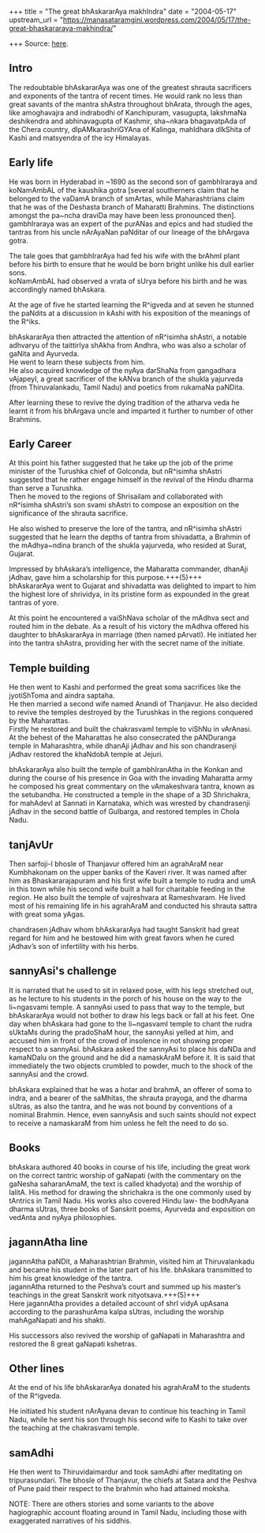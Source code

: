 +++
title = "The great bhAskararAya makhIndra"
date = "2004-05-17"
upstream_url = "https://manasataramgini.wordpress.com/2004/05/17/the-great-bhaskararaya-makhindra/"

+++
Source: [here](https://manasataramgini.wordpress.com/2004/05/17/the-great-bhaskararaya-makhindra/).

## Intro
The redoubtable bhAskararAya was one of the greatest shrauta sacrificers and exponents of the tantra of recent times. He would rank no less than great savants of the mantra shAstra throughout bhArata, through the ages, like amoghavajra and indrabodhi of Kanchipuram, vasugupta, lakshmaNa deshikendra and abhinavagupta of Kashmir, sha\~nkara bhagavatpAda of the Chera country, dIpAMkarashriGYAna of Kalinga, mahIdhara dIkShita of Kashi and matsyendra of the icy Himalayas. 

## Early life
He was born in Hyderabad in \~1690 as the second son of gambhIraraya and koNamAmbAL of the kaushika gotra \[several southerners claim that he belonged to the vaDamA branch of smArtas, while Maharashtrians claim that he was of the Deshasta branch of Maharatti Brahmins. The distinctions amongst the pa\~ncha draviDa may have been less pronounced then\].  
gambhIraraya was an expert of the purANas and epics and had studied the tantras from his uncle nArAyaNan paNditar of our lineage of the bhArgava gotra. 

The tale goes that gambhIrarAya had fed his wife with the brAhmI plant before his birth to ensure that he would be born bright unlike his dull earlier sons.  
koNamAmbAL had observed a vrata of sUrya before his birth and he was accordingly named bhAskara. 

At the age of five he started learning the R^igveda and at seven he stunned the paNdits at a discussion in kAshi with his exposition of the meanings of the R^iks.  

bhAskararAya then attracted the attention of nR^isimha shAstri, a notable adhvaryu of the taittirIya shAkha from Andhra, who was also a scholar of gaNita and Ayurveda.  
He went to learn these subjects from him.  
He also acquired knowledge of the nyAya darShaNa from gangadhara vAjapeyI, a great sacrificer of the kANva branch of the shukla yajurveda (from Thiruvalankadu, Tamil Nadu) and poetics from rukamaNa paNDita. 

After learning these to revive the dying tradition of the atharva veda he learnt it from his bhArgava uncle and imparted it further to number of other Brahmins. 

## Early Career
At this point his father suggested that he take up the job of the prime minister of the Turushka chief of Golconda, but nR^isimha shAstri suggested that he rather engage himself in the revival of the Hindu dharma than serve a Turushka.  
Then he moved to the regions of Shrisailam and collaborated with nR^isimha shAstri’s son svami shAstri to compose an exposition on the significance of the shrauta sacrifice. 

He also wished to preserve the lore of the tantra, and nR^isimha shAstri suggested that he learn the depths of tantra from shivadatta, a Brahmin of the mAdhya\~ndina branch of the shukla yajurveda, who resided at Surat, Gujarat.  

Impressed by bhAskara’s intelligence, the Maharatta commander, dhanAji jAdhav, gave him a scholarship for this purpose.+++(5)+++  
bhAskararAya went to Gujarat and shivadatta was delighted to impart to him the highest lore of shrividya, in its pristine form as expounded in the great tantras of yore. 

At this point he encountered a vaiShNava scholar of the mAdhva sect and routed him in the debate. As a result of his victory the mAdhva offered his daughter to bhAskararAya in marriage (then named pArvatI). He initiated her into the tantra shAstra, providing her with the secret name of the initiate.

## Temple building
He then went to Kashi and performed the great soma sacrifices like the jyotiShToma and aindra saptaha.  
He then married a second wife named Anandi of Thanjavur. He also decided to revive the temples destroyed by the Turushkas in the regions conquered by the Maharattas.  
Firstly he restored and built the chakrasvamI temple to viShNu in vArAnasi.  
At the behest of the Maharattas he also consecrated the pANDuranga temple in Maharashtra, while dhanAji jAdhav and his son chandrasenji jAdhav restored the khaNdobA temple at Jejuri.  

bhAskararAya also built the temple of gambhIranAtha in the Konkan and during the course of his presence in Goa with the invading Maharatta army he composed his great commentary on the vAmakeshvara tantra, known as the setubandha. He constructed a temple in the shape of a 3D Shrichakra, for mahAdevI at Sannati in Karnataka, which was wrested by chandrasenji jAdhav in the second battle of Gulbarga, and restored temples in Chola Nadu. 

## tanjAvUr
Then sarfoji-I bhosle of Thanjavur offered him an agrahAraM near Kumbhakonam on the upper banks of the Kaveri river. It was named after him as Bhaskararajapuram and his first wife built a temple to rudra and umA in this town while his second wife built a hall for charitable feeding in the region. He also built the temple of vajreshvara at Rameshvaram. He lived most of his remaining life in his agrahAraM and conducted his shrauta sattra with great soma yAgas. 

chandrasen jAdhav whom bhAskararAya had taught Sanskrit had great regard for him and he bestowed him with great favors when he cured jAdhav’s son of infertility with his herbs.

## sannyAsi's challenge
It is narrated that he used to sit in relaxed pose, with his legs stretched out, as he lecture to his students in the porch of his house on the way to the li\~ngasvami temple. A sannyAsi used to pass that way to the temple, but bhAskararAya would not bother to draw his legs back or fall at his feet. One day when bhAskara had gone to the li\~ngasvamI temple to chant the rudra sUktaMs during the pradoShaM hour, the sannyAsi yelled at him, and accused him in front of the crowd of insolence in not showing proper respect to a sannyAsi. bhAskara asked the sannyAsi to place his daNDa and kamaNDalu on the ground and he did a namaskAraM before it. It is said that immediately the two objects crumbled to powder, much to the shock of the sannyAsi and the crowd. 

bhAskara explained that he was a hotar and brahmA, an offerer of soma to indra, and a bearer of the saMhitas, the shrauta prayoga, and the dharma sUtras, as also the tantra, and he was not bound by conventions of a nominal Brahmin. Hence, even sannyAsis and such saints should not expect to receive a namaskaraM from him unless he felt the need to do so.

## Books
bhAskara authored 40 books in course of his life, including the great work on the correct tantric worship of gaNapati (with the commentary on the gaNesha saharanAmaM, the text is called khadyota) and the worship of lalitA. His method for drawing the shrichakra is the one commonly used by tAntrics in Tamil Nadu. His works also covered Hindu law- the bodhAyana dharma sUtras, three books of Sanskrit poems, Ayurveda and exposition on vedAnta and nyAya philosophies.

## jagannAtha line
jagannAtha paNDit, a Maharashtrian Brahmin, visited him at Thiruvalankadu and became his student in the later part of his life. bhAskara transmitted to him his great knowledge of the tantra.  
jagannAtha returned to the Peshva’s court and summed up his master’s teachings in the great Sanskrit work nityotsava.+++(5)+++  
Here jagannAtha provides a detailed account of shrI vidyA upAsana according to the parashurAma kalpa sUtras, including the worship mahAgaNapati and his shakti. 

His successors also revived the worship of gaNapati in Maharashtra and restored the 8 great gaNapati kshetras. 

## Other lines
At the end of his life bhAskararAya donated his agrahAraM to the students of the R^igveda. 

He initiated his student nArAyana devan to continue his teaching in Tamil Nadu, while he sent his son through his second wife to Kashi to take over the teaching at the chakrasvami temple. 

## samAdhi
He then went to Thiruvidaimardur and took samAdhi after meditating on tripurasundari. The bhosle of Thanjavur, the chiefs at Satara and the Peshva of Pune paid their respect to the brahmin who had attained moksha.

NOTE: There are others stories and some variants to the above hagiographic account floating around in Tamil Nadu, including those with exaggerated narratives of his siddhis.

